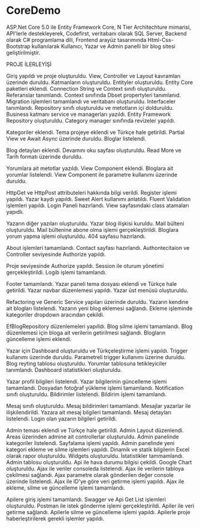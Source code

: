 # CoreDemo

ASP.Net Core 5.0 ile Entity Framework Core, N Tier Architechture mimarisi, API'lerle destekleyerek, Codefirst, veritabanı olarak SQL Server, Backend olarak C# programlama dili, Frontend arayüz tasarımında Html-Css-Bootstrap kullanılarak Kullanıcı, Yazar ve Admin panelli bir blog sitesi geliştirilmiştir.

PROJE İLERLEYİŞİ

Giriş yapıldı ve proje oluşturuldu. View, Controller ve Layout kavramları üzerinde duruldu. Katmanların oluşturuldu. Entityler oluşturuldu. Entity Core paketleri eklendi. Connection String ve Context sınıfı oluşturuldu. Referanslar tanımlandı. Context sınıfında Dbset propertyleri tanımlanıd. Migration işlemleri tamamlandı ve veritabanı oluşturuldu. Interfaceler tanımlandı. Repository sınıfı oluşturuldu ve metotların içi dolduruldu. Business katmanı service ve managerları yazıldı. Entity Framework Repository oluşturuldu. Category manager sınıfında revizeler yapıldı.

Kategoriler eklendi. Tema projeye eklendi ve Türkçe hale getirildi. Partial View ve Await Async üzerinde duruldu. Bloglar listelendi.

Blog detayları eklendi. Devamını oku sayfası oluşturuldu. Read More ve Tarih formatı üzerinde duruldu.

Yorumlara ait metotlar yazıldı. View Component eklendi. Bloglara ait yorumlar listelendi. View Component ile parametre kullanımı üzerinde duruldu.

HttpGet ve HttpPost attributeleri hakkında bilgi verildi. Register işlemi yapıldı. Yazar kaydı yapıldı. Sweet Alert kullanımı anlatıldı. Fluent Validation işlemleri yapıldı. Login Paneli hazırlandı. View sayfasındaki class atamaları yapıdlı.

Yazarın diğer yazıları oluşturuldu. Yazar blog ilişkisi kuruldu. Mail bülteni oluşturuldu. Mail bültenine abone olma işlemi gerçekleştirildi. Bloglara yorum yapma işlemi oluşturuldu. 404 sayfasu hazırlandı.

About işlemleri tamamlandı. Contact sayfası hazırlandı. Authontecitaion ve Controller seviyesinde Authorize yapıldı.

Proje seviyesinde Authorize yapıldı. Session ile oturum yönetimi gerçekleştirildi. Logib işlemi tamamlandı.

Footer tamamlandı. Yazar paneli tema dosyası eklendi ve Türkçe hale getirildi. Yazar navbar düzenlemesi yapıldı. Yazar üst menüsü oluşturuldu.

Refactoring ve Generic Service yapıları üzerinde duruldu. Yazarın kendine ait blogları listelendi. Yazarın yeni blog eklemesi sağlandı. Ekleme işleminde kategoriler dropdown aracından çekildi.

EfBlogRepository düzenlemeleri yapılldı. Blog silme işlemi tamamlandı. Blog düzenlemesi için bloga ait verilerin getirilmesi sağlandı. Blogların güncelleme işlemi eklendi.

Yazar için Dashboard oluşturuldu ve Türkçeleştirme işlemi yapıldı. Trigger kullanımı üzerinde duruldu. Parametreli trigger kullanımı üzerine duruldu. Blog reyting tablosu oluşturuldu. Yorumlar tablosuna tetikleyiciler tanımlandı. Dashboard istatistikleri oluşturuldu.

Yazar profil bilgileri listelendi. Yazar bilgilerinin güncelleme işlemi tamamlandı. Dosyadan fotoğraf yükleme işlemi tamamlandı. Notification sınıfı oluşturuldu. Bildirimler listelendi. Bildirim işlemi tamamlandı.

Mesaj sınıfı oluşturuldu. Mesaj bildirimleri tamamlandı. Mesajlar yazarlar ile ilişkilendirildi. Yazara ait mesaj bilgileri tamamlandı. Mesaj detayları listelendi. Login olan yazarın bilgileri getirildi.

Admin teması eklendi ve Türkçe hale getirildi. Admin Layout düzenlendi. Areas üzerinden admine ait controllerlar oluşturuldu. Admin panelinde kategoriler listelendi. Sayfalama işlemi yapıldı. Admin panelinde yeni kategori ekleme ve silme işlemleri yapıldı. Dinamik ve statik bilgilerin Excel olarak rapor oluşturuldu. Widgets oluşturuldu. İstatistikler tammamlandı. Admin tablosu oluşturuldu.
Api ile hava durumu bilgisi çekildi. Google Chart oluşturuldu. Ajax ile veriler consoleda listelendi. Ajax ile verilerin tabloya çekilmesi sağlandı. Ajax parametre olarak gönderilen değer console üzerinde listelendi. Ajax ile ID'ye göre veri getirme işlemi yapıldı. Ajax ile ekleme, silme ve güncelleme işlemi tamamlandı.

Apilere giriş işlemi tamamlandı. Swagger ve Api Get List işlemleri oluşturuldu. Postman ile istek gönderme işlemi gerçekleştirildi. Apiler ile veri getirme sağlandı. Apilerle silme ve güncelleme işlemi yapıldı. Apilerle proje haberleştirilerek gerekli işlemler yapıldı.
